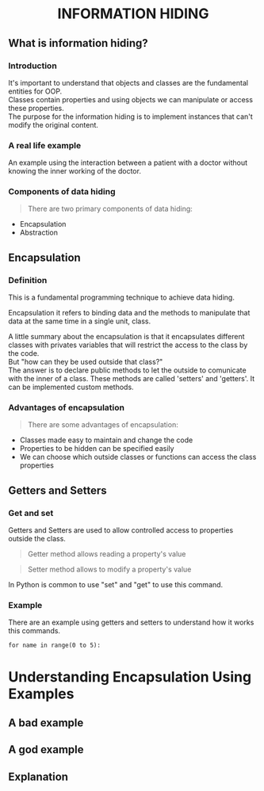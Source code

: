 # <center> INFORMATION HIDING
## What is information hiding?

### Introduction
It's important to understand that objects and classes are the fundamental entities for OOP.
<br>Classes contain properties and using objects we can manipulate or access these properties.
<br>The purpose for the information hiding is to implement instances that can't modify the original content.

### A real life example
An example using the interaction between a patient with a doctor without knowing the inner working of the doctor. 

### Components of data hiding
> There are two primary components of data hiding:
- Encapsulation 
- Abstraction

## Encapsulation

### Definition
This is a fundamental programming technique to achieve data hiding. 

Encapsulation it refers to binding data and the methods to manipulate that data at the same time in a single unit, class. 

A little summary about the encapsulation is that it encapsulates different classes with privates variables that will restrict the access to the class by the code. 
<br>But "how can they be used outside that class?"
<br>The answer is to declare public methods to let the outside to comunicate with the inner of a class. These methods are called 'setters' and 'getters'. 
It can be implemented custom methods.

### Advantages of encapsulation
> There are some advantages of encapsulation:
- Classes made easy to maintain and change the code 
- Properties to be hidden can be specified easily 
- We can choose which outside classes or functions can access the class properties

## Getters and Setters

### Get and set 
Getters and Setters are used to allow controlled access to properties outside the class.
> Getter method allows reading a property's value

> Setter method allows to modify a property's value

In Python is common to use "set" and "get" to use this command.

### Example
There are an example using getters and setters to understand how it works this commands. 
```
for name in range(0 to 5):

```

# Understanding Encapsulation Using Examples

## A bad example 

## A god example

## Explanation
 



